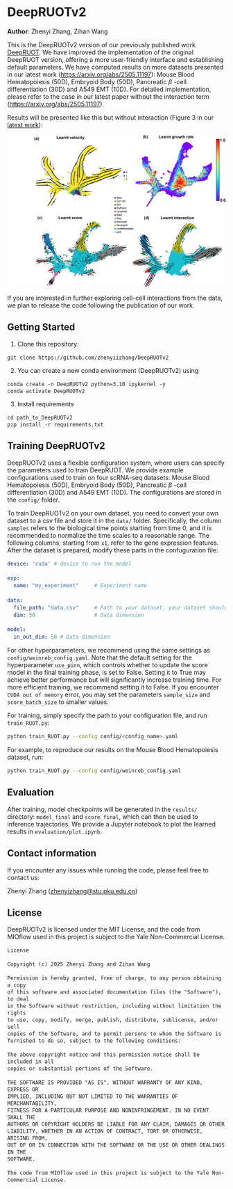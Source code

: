 # DeepRUOTv2

**Author**: Zhenyi Zhang, Zihan Wang

This is the DeepRUOTv2 version of our previously published work [DeepRUOT](https://github.com/zhenyiizhang/DeepRUOT). We have improved the implementation of the original DeepRUOT version, offering a more user-friendly interface and establishing default parameters. We have computed results on more datasets presented in our latest work (https://arxiv.org/abs/2505.11197): Mouse Blood Hematopoiesis (50D), Embryoid Body (50D), Pancreatic $\beta$ -cell differentiation (30D) and  A549 EMT (10D). For detailed implementation, please refer to the case in our latest paper without the interaction term (https://arxiv.org/abs/2505.11197).


Results will be presented like this but without interaction (Figure 3 in our [latest work](https://arxiv.org/abs/2505.11197)):
<br />
<div align="left">
  <a href="https://github.com/zhenyiizhang/DeepRUOTv2/">
    <img src="figures/figure2.png" alt="Logo" height="350">
  </a>

</div>

If you are interested in further exploring cell-cell interactions from the data, we plan to release the code following the publication of our work.

## Getting Started

1. Clone this repository:

```vim
git clone https://github.com/zhenyiizhang/DeepRUOTv2
```

2. You can create a new conda environment (DeepRUOTv2) using

```vim
conda create -n DeepRUOTv2 python=3.10 ipykernel -y
conda activate DeepRUOTv2
```

3. Install requirements
```vim
cd path_to_DeepRUOTv2
pip install -r requirements.txt
```

## Training DeepRUOTv2

DeepRUOTv2 uses a flexible configuration system, where users can specify the parameters used to train DeepRUOT. We provide example configurations used to train on four scRNA-seq datasets: Mouse Blood Hematopoiesis (50D), Embryoid Body (50D), Pancreatic $\beta$ -cell differentiation (30D) and  A549 EMT (10D). The configurations are stored in the `config/` folder.

To train DeepRUOTv2 on your own dataset, you need to convert your own dataset to a csv file and store it in the `data/` folder. Specifically, the column `samples` refers to the biological time points starting from time 0, and it is recommended to normalize the time scales to a reasonable range. The following columns, starting from `x1`, refer to the gene expression features. After the dataset is prepared, modify these parts in the confuguration file:

```yaml
device: 'cuda' # device to run the model

exp:
  name: "my_experiment"     # Experiment name

data:
  file_path: "data.csv"     # Path to your dataset, your dataset should be prepared as a csv file
  dim: 50                   # Data dimension

model:
  in_out_dim: 50 # Data dimension
```

For other hyperparameters, we recommend using the same settings as `config/weinreb_config.yaml`. Note that the default setting for the hyperparameter `use_pinn`, which controls whether to update the score model in the final training phase, is set to False. Setting it to True may achieve better performance but will significantly increase training time. For more efficient training, we recommend setting it to False. If you encounter  `CUDA out of memory` error, you may set the parameters `sample_size` and `score_batch_size` to smaller values.

For training, simply specify the path to your configuration file, and run  `train_RUOT.py`:

```bash
python train_RUOT.py --config config/<config_name>.yaml
```

For example, to reproduce our results on the Mouse Blood Hematopoiesis dataset, run:

```bash
python train_RUOT.py --config config/weinreb_config.yaml
```

## Evaluation

 After training, model checkpoints will be generated in the `results/` directory: `model_final` and `score_final`, which can then be used to inference trajectories. We provide a Jupyter notebook to plot the learned results in `evaluation/plot.ipynb`.

## Contact information

If you encounter any issues while running the code, please feel free to contact us:

Zhenyi Zhang (zhenyizhang@stu.pku.edu.cn)


## License
DeepRUOTv2 is licensed under the MIT License, and the code from MIOflow used in this project is subject to the Yale Non-Commercial License.

```
License

Copyright (c) 2025 Zhenyi Zhang and Zihan Wang

Permission is hereby granted, free of charge, to any person obtaining a copy
of this software and associated documentation files (the "Software"), to deal
in the Software without restriction, including without limitation the rights
to use, copy, modify, merge, publish, distribute, sublicense, and/or sell
copies of the Software, and to permit persons to whom the Software is
furnished to do so, subject to the following conditions:

The above copyright notice and this permission notice shall be included in all
copies or substantial portions of the Software.

THE SOFTWARE IS PROVIDED "AS IS", WITHOUT WARRANTY OF ANY KIND, EXPRESS OR
IMPLIED, INCLUDING BUT NOT LIMITED TO THE WARRANTIES OF MERCHANTABILITY,
FITNESS FOR A PARTICULAR PURPOSE AND NONINFRINGEMENT. IN NO EVENT SHALL THE
AUTHORS OR COPYRIGHT HOLDERS BE LIABLE FOR ANY CLAIM, DAMAGES OR OTHER
LIABILITY, WHETHER IN AN ACTION OF CONTRACT, TORT OR OTHERWISE, ARISING FROM,
OUT OF OR IN CONNECTION WITH THE SOFTWARE OR THE USE OR OTHER DEALINGS IN THE
SOFTWARE.

The code from MIOflow used in this project is subject to the Yale Non-Commercial License.

```